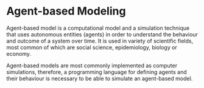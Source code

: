 # Agent-based Modeling

Agent-based model is a computational model and a simulation technique that uses autonomous entities (agents) in order to understand the behaviour and outcome of a system over time. It is used in variety of scientific fields, most common of which are social science, epidemiology, biology or economy.

Agent-based models are most commonly implemented as computer simulations, therefore, a programming language for defining agents and their behaviour is necessary to be able to simulate an agent-based model.